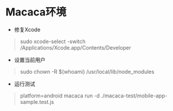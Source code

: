 # Macaca环境

- 修复Xcode

>sudo xcode-select -switch /Applications/Xcode.app/Contents/Developer

- 设置当前用户

>sudo chown -R $(whoami) /usr/local/lib/node_modules

- 运行测试

>platform=android macaca run -d ./macaca-test/mobile-app-sample.test.js